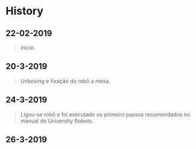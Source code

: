 # **History**
## __22-02-2019__
>	Início. 

## __20-3-2019__
>	Unboxing e fixação do robô a mesa.

## __24-3-2019__
> Ligou-se robô e foi executado os primeiro passos recomendados no manual do University Robots.

 ## __26-3-2019__
 > 